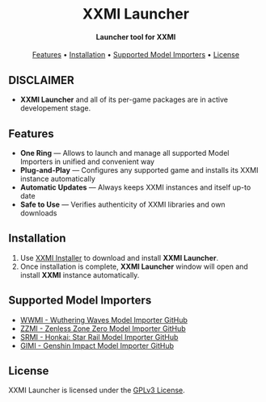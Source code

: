 <h1 align="center">XXMI Launcher</h1>

<h4 align="center">Launcher tool for XXMI</h4>

<p align="center">
  <a href="#features">Features</a> •
  <a href="#installation">Installation</a> •
  <a href="#supported-model-importers">Supported Model Importers</a> •
  <a href="#license">License</a>
</p>

## DISCLAIMER

- **XXMI Launcher** and all of its per-game packages are in active developement stage.

## Features  

- **One Ring** — Allows to launch and manage all supported Model Importers in unified and convenient way
- **Plug-and-Play** — Configures any supported game and installs its XXMI instance automatically
- **Automatic Updates** — Always keeps XXMI instances and itself up-to date
- **Safe to Use** — Verifies authenticity of XXMI libraries and own downloads

## Installation

1. Use [XXMI Installer](https://github.com/SpectrumQT/XXMI-Installer) to download and install **XXMI Launcher**.
2. Once installation is complete, **XXMI Launcher** window will open and install **XXMI** instance automatically.

## Supported Model Importers

- [WWMI - Wuthering Waves Model Importer GitHub](https://github.com/SpectrumQT/WWMI)
- [ZZMI - Zenless Zone Zero Model Importer GitHub](https://github.com/leotorrez/ZZ-Model-Importer)
- [SRMI - Honkai: Star Rail Model Importer GitHub](https://github.com/SilentNightSound/SR-Model-Importer)
- [GIMI - Genshin Impact Model Importer GitHub](https://github.com/SilentNightSound/GI-Model-Importer)
  
## License

XXMI Launcher is licensed under the [GPLv3 License](https://github.com/SpectrumQT/WWMI-Launcher/blob/main/LICENSE).
